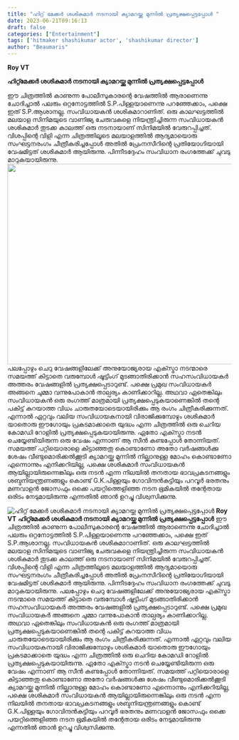 ```yaml
---
title: "ഹിറ്റ് മേക്കർ ശശികുമാർ നടനായി ക്യാമറയ്ക്കു മുന്നിൽ പ്രത്യക്ഷപ്പെട്ടപ്പോൾ "
date: 2023-06-21T09:16:13
draft: false
categories: ["Entertainment"]
tags: ['hitmaker shashikumar actor', 'shashikumar director']
author: "Beaumaris"
---
```


<strong>Roy VT</strong>

<strong>ഹിറ്റ്മേക്കർ ശശികുമാർ നടനായി ക്യാമറയ്ക്കു മുന്നിൽ പ്രത്യക്ഷപ്പെട്ടപ്പോൾ </strong>

ഈ ചിത്രത്തിൽ കാണുന്ന പോലീസുകാരന്റെ വേഷത്തിൽ ആരാണെന്നു ചോദിച്ചാൽ പലരും ഒറ്റനോട്ടത്തിൽ S.P.പിള്ളയാണെന്നു പറഞ്ഞേക്കാം, പക്ഷെ ഇത് S.P.ആശാനല്ല. സംവിധായകൻ ശശികുമാറാണിത്. ഒരു കാലഘട്ടത്തിൽ മലയാള സിനിമയുടെ വാണിജ്യ ചേരുവകളെ നിയന്ത്രിച്ചിരുന്ന സംവിധായകൻ ശശികുമാർ തുടക്ക കാലത്ത് ഒരു നടനായാണ് സിനിമയിൽ വേരുറപ്പിച്ചത്. വിശപ്പിന്റെ വിളി എന്ന ചിത്രത്തിലൂടെ മലയാളത്തിൽ ആദ്യമായൊരു സംഘട്ടനരംഗം ചീത്രീകരിച്ചപ്പോൾ അതിൽ പ്രേംനസീറിന്റെ പ്രതിയോഗിയായി വേഷമിട്ടത് ശശികുമാർ ആയിരുന്നു. പിന്നീടദ്ദേഹം സംവിധാന രംഗത്തേക്ക് ചുവടു മാറുകയായിരുന്നു. <a href="https://cdn.boolokam.com/articles/2023/06/w22rrr-1.jpg"><img class="size-large wp-image-400391 aligncenter" src="https://cdn.boolokam.com/articles/2023/06/w22rrr-1-1024x576.jpg" alt="" width="800" height="450" /></a>പലപ്പോഴും ചെറു വേഷങ്ങളിലേക്ക് അനുയോജ്യരായ എക്സ്ട്രാ നടന്മാരെ സമയത്ത് കിട്ടാതെ വരുമ്പോൾ ഷൂട്ടിംഗ് മുടങ്ങാതിരിക്കാൻ സഹസംവിധായകർ അത്തരം വേഷങ്ങളിൽ പ്രത്യക്ഷപ്പെടാറുണ്ട്. പക്ഷെ പ്രമുഖ സംവിധായകർ അങ്ങനെ ചുമ്മാ വന്നുപോകാൻ താല്പര്യം കാണിക്കാറില്ല. അഥവാ ഏതെങ്കിലും സംവിധായകൻ ഒരു രംഗത്ത് മാത്രമായി പ്രത്യക്ഷപ്പെടുകയാണെങ്കിൽ തന്റെ പകിട്ട് കുറയാത്ത വിധം ചാരുതയോടെയായിരിക്കും ആ രംഗം ചിത്രീകരിക്കുന്നത്. എന്നാൽ ഏറ്റവും വലിയ സംവിധായകനായി വിരാജിക്കുമ്പോഴും ശശികുമാർ യാതൊരു ഈഗോയും പ്രകടമാക്കാതെ യുദ്ധം എന്ന ചിത്രത്തിൽ ഒരു ചെറിയ കോമഡി റോളിൽ പ്രത്യക്ഷപ്പെടുകയായിരുന്നു. ഏതോ എക്സ്ട്രാ നടൻ ചെയ്യേണ്ടിയിരുന്ന ഒരു വേഷം എന്നാണ് ആ സീൻ കണ്ടപ്പോൾ തോന്നിയത്. സമയത്ത് പറ്റിയൊരാളെ കിട്ടാഞ്ഞതു കൊണ്ടാണോ അതോ വർഷങ്ങൾക്കു ശേഷം വീണ്ടുമൊരിക്കൽക്കൂടി ക്യാമറയ്ക്കു മുന്നിൽ നില്ക്കാനുള്ള മോഹം കൊണ്ടാണോ എന്നൊന്നും എനിക്കറിയില്ല, പക്ഷെ ശശികുമാർ സംവിധായകൻ ആയില്ലായിരുന്നെങ്കിലും ഒരു നടൻ എന്ന നിലയിൽ തനതായ ഭാവപ്രകടനങ്ങളും ശബ്ദനിയന്ത്രണങ്ങളും കൊണ്ട് G.K.പിള്ളയും ഗോവിന്ദൻകുട്ടിയും പറവൂർ ഭരതനും മണവാളൻ ജോസഫും ഒക്കെ പയറ്റിത്തെളിഞ്ഞ നടന ഭൂമികയിൽ തന്റേതായ ഒരിടം നേടുമായിരുന്നു എന്നതിൽ ഞാൻ ഉറച്ചു വിശ്വസിക്കുന്നു.


![ഹിറ്റ് മേക്കർ ശശികുമാർ നടനായി ക്യാമറയ്ക്കു മുന്നിൽ പ്രത്യക്ഷപ്പെട്ടപ്പോൾ ](https://cdn.boolokam.com/articles/2023/06/w22rrr-1-1024x576.jpg)**Roy VT** **ഹിറ്റ്മേക്കർ ശശികുമാർ നടനായി ക്യാമറയ്ക്കു മുന്നിൽ പ്രത്യക്ഷപ്പെട്ടപ്പോൾ** ഈ ചിത്രത്തിൽ കാണുന്ന പോലീസുകാരന്റെ വേഷത്തിൽ ആരാണെന്നു ചോദിച്ചാൽ പലരും ഒറ്റനോട്ടത്തിൽ S.P.പിള്ളയാണെന്നു പറഞ്ഞേക്കാം, പക്ഷെ ഇത് S.P.ആശാനല്ല. സംവിധായകൻ ശശികുമാറാണിത്. ഒരു കാലഘട്ടത്തിൽ മലയാള സിനിമയുടെ വാണിജ്യ ചേരുവകളെ നിയന്ത്രിച്ചിരുന്ന സംവിധായകൻ ശശികുമാർ തുടക്ക കാലത്ത് ഒരു നടനായാണ് സിനിമയിൽ വേരുറപ്പിച്ചത്. വിശപ്പിന്റെ വിളി എന്ന ചിത്രത്തിലൂടെ മലയാളത്തിൽ ആദ്യമായൊരു സംഘട്ടനരംഗം ചീത്രീകരിച്ചപ്പോൾ അതിൽ പ്രേംനസീറിന്റെ പ്രതിയോഗിയായി വേഷമിട്ടത് ശശികുമാർ ആയിരുന്നു. പിന്നീടദ്ദേഹം സംവിധാന രംഗത്തേക്ക് ചുവടു മാറുകയായിരുന്നു. [](https://cdn.boolokam.com/articles/2023/06/w22rrr-1.jpg)പലപ്പോഴും ചെറു വേഷങ്ങളിലേക്ക് അനുയോജ്യരായ എക്സ്ട്രാ നടന്മാരെ സമയത്ത് കിട്ടാതെ വരുമ്പോൾ ഷൂട്ടിംഗ് മുടങ്ങാതിരിക്കാൻ സഹസംവിധായകർ അത്തരം വേഷങ്ങളിൽ പ്രത്യക്ഷപ്പെടാറുണ്ട്. പക്ഷെ പ്രമുഖ സംവിധായകർ അങ്ങനെ ചുമ്മാ വന്നുപോകാൻ താല്പര്യം കാണിക്കാറില്ല. അഥവാ ഏതെങ്കിലും സംവിധായകൻ ഒരു രംഗത്ത് മാത്രമായി പ്രത്യക്ഷപ്പെടുകയാണെങ്കിൽ തന്റെ പകിട്ട് കുറയാത്ത വിധം ചാരുതയോടെയായിരിക്കും ആ രംഗം ചിത്രീകരിക്കുന്നത്. എന്നാൽ ഏറ്റവും വലിയ സംവിധായകനായി വിരാജിക്കുമ്പോഴും ശശികുമാർ യാതൊരു ഈഗോയും പ്രകടമാക്കാതെ യുദ്ധം എന്ന ചിത്രത്തിൽ ഒരു ചെറിയ കോമഡി റോളിൽ പ്രത്യക്ഷപ്പെടുകയായിരുന്നു. ഏതോ എക്സ്ട്രാ നടൻ ചെയ്യേണ്ടിയിരുന്ന ഒരു വേഷം എന്നാണ് ആ സീൻ കണ്ടപ്പോൾ തോന്നിയത്. സമയത്ത് പറ്റിയൊരാളെ കിട്ടാഞ്ഞതു കൊണ്ടാണോ അതോ വർഷങ്ങൾക്കു ശേഷം വീണ്ടുമൊരിക്കൽക്കൂടി ക്യാമറയ്ക്കു മുന്നിൽ നില്ക്കാനുള്ള മോഹം കൊണ്ടാണോ എന്നൊന്നും എനിക്കറിയില്ല, പക്ഷെ ശശികുമാർ സംവിധായകൻ ആയില്ലായിരുന്നെങ്കിലും ഒരു നടൻ എന്ന നിലയിൽ തനതായ ഭാവപ്രകടനങ്ങളും ശബ്ദനിയന്ത്രണങ്ങളും കൊണ്ട് G.K.പിള്ളയും ഗോവിന്ദൻകുട്ടിയും പറവൂർ ഭരതനും മണവാളൻ ജോസഫും ഒക്കെ പയറ്റിത്തെളിഞ്ഞ നടന ഭൂമികയിൽ തന്റേതായ ഒരിടം നേടുമായിരുന്നു എന്നതിൽ ഞാൻ ഉറച്ചു വിശ്വസിക്കുന്നു.
